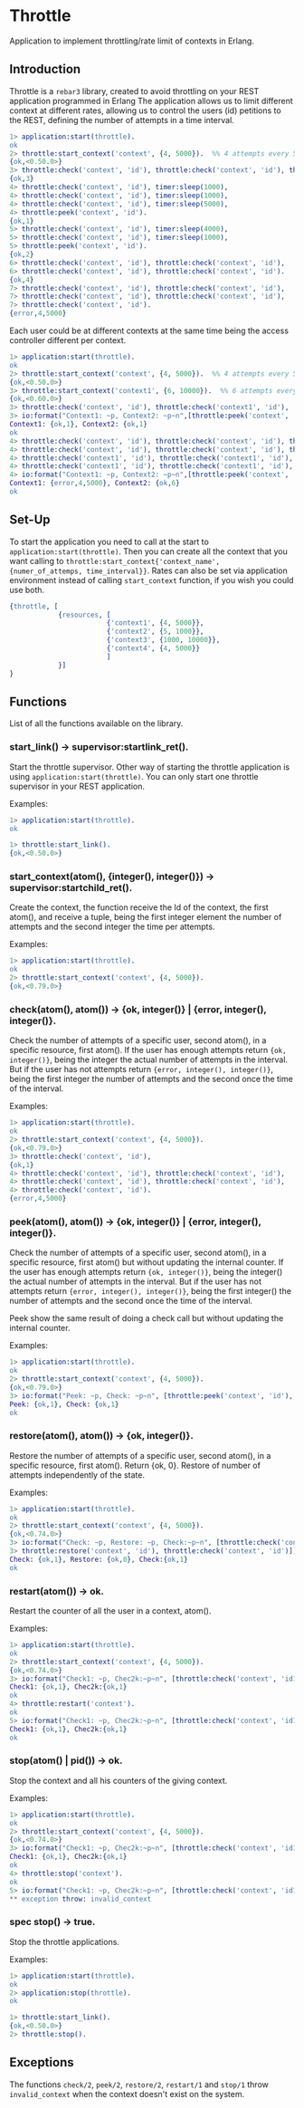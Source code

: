 # Throttle

Application to implement throttling/rate limit of contexts in Erlang.

## Introduction

Throttle is a `rebar3` library, created to avoid throttling on your REST application programmed in Erlang
The application allows us to limit different context at different rates, allowing us to control the users (id)
petitions to the REST, defining the number of attempts in a time interval.
```Erlang
1> application:start(throttle).
ok
2> throttle:start_context('context', {4, 5000}).  %% 4 attempts every 5 seconds
{ok,<0.50.0>}
3> throttle:check('context', 'id'), throttle:check('context', 'id'), throttle:check('context', 'id').
{ok,3}
4> throttle:check('context', 'id'), timer:sleep(1000),
4> throttle:check('context', 'id'), timer:sleep(1000),
4> throttle:check('context', 'id'), timer:sleep(5000),
4> throttle:peek('context', 'id').
{ok,1}
5> throttle:check('context', 'id'), timer:sleep(4000),
5> throttle:check('context', 'id'), timer:sleep(1000),
5> throttle:peek('context', 'id').
{ok,2}
6> throttle:check('context', 'id'), throttle:check('context', 'id'),
6> throttle:check('context', 'id'), throttle:check('context', 'id').
{ok,4}
7> throttle:check('context', 'id'), throttle:check('context', 'id'),
7> throttle:check('context', 'id'), throttle:check('context', 'id'),
7> throttle:check('context', 'id').
{error,4,5000}
```

Each user could be at different contexts at the same time being the access controller different per context.
```Erlang
1> application:start(throttle).
ok
2> throttle:start_context('context', {4, 5000}).  %% 4 attempts every 5 seconds
{ok,<0.50.0>}
3> throttle:start_context('context1', {6, 10000}).  %% 6 attempts every 10 seconds
{ok,<0.60.0>}
3> throttle:check('context', 'id'), throttle:check('context1', 'id'),
3> io:format("Context1: ~p, Context2: ~p~n",[throttle:peek('context', 'id'), throttle:peek('context1', 'id')]).
Context1: {ok,1}, Context2: {ok,1}
ok
4> throttle:check('context', 'id'), throttle:check('context', 'id'), throttle:check('context', 'id'),
4> throttle:check('context', 'id'), throttle:check('context', 'id'), throttle:check('context', 'id'),
4> throttle:check('context1', 'id'), throttle:check('context1', 'id'), throttle:check('context1', 'id'),
4> throttle:check('context1', 'id'), throttle:check('context1', 'id'), throttle:check('context1', 'id'),
4> io:format("Context1: ~p, Context2: ~p~n",[throttle:peek('context', 'id'), throttle:peek('context1', 'id')]).
Context1: {error,4,5000}, Context2: {ok,6}
ok
```

## Set-Up
To start the application you need to call at the start to `application:start(throttle)`.
Then you can create all the context that you want calling to `throttle:start_context{'context_name', {numer_of_attemps, time_interval}}`.
Rates can also be set via application environment instead of calling `start_context` function, if you wish you could use both.
```Erlang
{throttle, [
            {resources, [
                        {'context1', {4, 5000}},
                        {'context2', {5, 1000}},
                        {'context3', {1000, 10000}},
                        {'context4', {4, 5000}}
                        ]
            }]
}
```

## Functions
List of all the functions available on the library.

### start\_link() -> supervisor:startlink\_ret().
Start the throttle supervisor. Other way of starting the throttle 
application is using `application:start(throttle)`.
You can only start one throttle supervisor in your REST application.

Examples:
```Erlang
1> application:start(throttle).
ok
```
```Erlang
1> throttle:start_link().
{ok,<0.50.0>}
```

### start\_context(atom(), {integer(), integer()}) -> supervisor:startchild\_ret().
Create the context, the function receive the Id of the context, the first atom(), 
and receive a tuple, being the first integer element the number of attempts and the second
integer the time per attempts.

Examples:
```Erlang
1> application:start(throttle).
ok
2> throttle:start_context('context', {4, 5000}).
{ok,<0.79.0>}
```

### check(atom(), atom()) -> {ok, integer()} | {error, integer(), integer()}.
Check the number of attempts of a specific user, second atom(), in a specific resource, first atom().
If the user has enough attempts return `{ok, integer()}`, being the integer the actual number of attempts in the interval.
But if the user has not attempts return `{error, integer(), integer()}`, being the first integer the number of attempts
and the second once the time of the interval.

Examples:
```Erlang
1> application:start(throttle).
ok
2> throttle:start_context('context', {4, 5000}).
{ok,<0.79.0>}
3> throttle:check('context', 'id'),
{ok,1}
4> throttle:check('context', 'id'), throttle:check('context', 'id'),
4> throttle:check('context', 'id'), throttle:check('context', 'id'),
4> throttle:check('context', 'id').
{error,4,5000}
```

### peek(atom(), atom()) -> {ok, integer()} | {error, integer(), integer()}.
Check the number of attempts of a specific user, second atom(), in a specific resource, first atom() but without
updating the internal counter. 
If the user has enough attempts return `{ok, integer()}`, being the integer() the actual number of attempts in the interval.
But if the user has not attempts return `{error, integer(), integer()}`, being the first integer() the number of attempts
and the second once the time of the interval.

Peek show the same result of doing a check call but without updating the internal counter.

Examples:
```Erlang
1> application:start(throttle).
ok
2> throttle:start_context('context', {4, 5000}).
{ok,<0.79.0>}
3> io:format("Peek: ~p, Check: ~p~n", [throttle:peek('context', 'id'), throttle:check('context', 'id')]).
Peek: {ok,1}, Check: {ok,1}
ok
```

### restore(atom(), atom()) -> {ok, integer()}.
Restore the number of attempts of a specific user, second atom(), in a specific resource, first atom(). Return {ok, 0}.
Restore of number of attempts independently of the state.

Examples:
```Erlang
1> application:start(throttle).
ok
2> throttle:start_context('context', {4, 5000}).
{ok,<0.74.0>}
3> io:format("Check: ~p, Restore: ~p, Check:~p~n", [throttle:check('context', 'id'), 
3> throttle:restore('context', 'id'), throttle:check('context', 'id')]). 
Check: {ok,1}, Restore: {ok,0}, Check:{ok,1}
ok
```

### restart(atom()) -> ok.
Restart the counter of all the user in a context, atom().

Examples:
```Erlang
1> application:start(throttle).
ok
2> throttle:start_context('context', {4, 5000}).
{ok,<0.74.0>}
3> io:format("Check1: ~p, Chec2k:~p~n", [throttle:check('context', 'id1'), throttle:check('context', 'id2')]).
Check1: {ok,1}, Chec2k:{ok,1}
ok
4> throttle:restart('context').
ok
5> io:format("Check1: ~p, Chec2k:~p~n", [throttle:check('context', 'id1'), throttle:check('context', 'id2')]).
Check1: {ok,1}, Chec2k:{ok,1}
ok
```

### stop(atom() | pid()) -> ok.
Stop the context and all his counters of the giving context.

Examples:
```Erlang
1> application:start(throttle).
ok
2> throttle:start_context('context', {4, 5000}).
{ok,<0.74.0>}
3> io:format("Check1: ~p, Chec2k:~p~n", [throttle:check('context', 'id1'), throttle:check('context', 'id2')]).
Check1: {ok,1}, Chec2k:{ok,1}
ok
4> throttle:stop('context').
ok
5> io:format("Check1: ~p, Chec2k:~p~n", [throttle:check('context', 'id1'), throttle:check('context', 'id2')]).
** exception throw: invalid_context
```

### spec stop() -> true.
Stop the throttle applications.

Examples:
```Erlang
1> application:start(throttle).
ok
2> application:stop(throttle).
ok
```
```Erlang
1> throttle:start_link().
{ok,<0.50.0>}
2> throttle:stop().
```

## Exceptions
The functions `check/2`, `peek/2`, `restore/2`, `restart/1` and `stop/1`  throw `invalid_context` when the context 
doesn't exist on the system.

